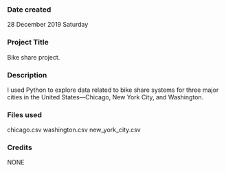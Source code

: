 ### Date created
28 December 2019
Saturday

### Project Title
Bike share project.

### Description
I used Python to explore data related to bike share systems for three major cities in the United States—Chicago, New York City, and Washington.

### Files used
chicago.csv
washington.csv
new_york_city.csv 

### Credits
NONE


